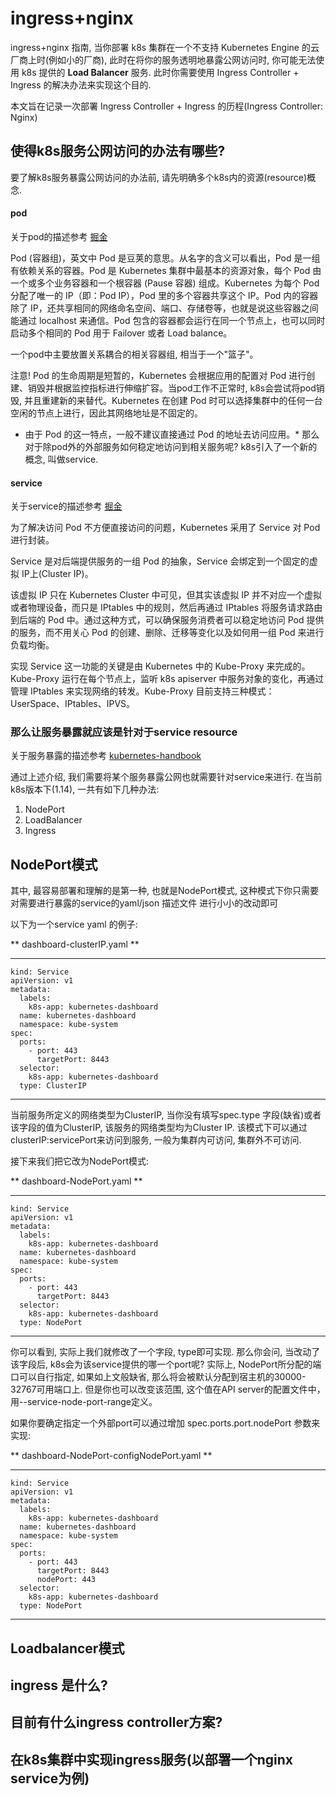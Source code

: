 # ingress+nginx

ingress+nginx 指南, 当你部署 k8s 集群在一个不支持 Kubernetes Engine 的云厂商上时(例如小的厂商), 此时在将你的服务透明地暴露公网访问时, 
你可能无法使用 k8s 提供的 **Load Balancer** 服务. 此时你需要使用 Ingress Controller + Ingress 的解决办法来实现这个目的.

本文旨在记录一次部署 Ingress Controller + Ingress 的历程(Ingress Controller: Nginx)

## 使得k8s服务公网访问的办法有哪些?

要了解k8s服务暴露公网访问的办法前, 请先明确多个k8s内的资源(resource)概念.

#### pod

关于pod的描述参考 [掘金](https://juejin.im/post/5b6cef7851882536054a812b)

Pod (容器组)，英文中 Pod 是豆荚的意思。从名字的含义可以看出，Pod 是一组有依赖关系的容器。Pod 是 Kubernetes 集群中最基本的资源对象，每个 Pod 由一个或多个业务容器和一个根容器 (Pause 容器) 组成。Kubernetes 为每个 Pod 分配了唯一的 IP（即：Pod IP），Pod 里的多个容器共享这个 IP。Pod 内的容器除了 IP，还共享相同的网络命名空间、端口、存储卷等，也就是说这些容器之间能通过 localhost 来通信。Pod 包含的容器都会运行在同一个节点上，也可以同时启动多个相同的 Pod 用于 Failover 或者 Load balance。

一个pod中主要放置关系耦合的相关容器组, 相当于一个"篮子"。

注意! Pod 的生命周期是短暂的，Kubernetes 会根据应用的配置对 Pod 进行创建、销毁并根据监控指标进行伸缩扩容。当pod工作不正常时, k8s会尝试将pod销毁, 并且重建新的来替代。Kubernetes 在创建 Pod 时可以选择集群中的任何一台空闲的节点上进行，因此其网络地址是不固定的。

* 由于 Pod 的这一特点，一般不建议直接通过 Pod 的地址去访问应用。*
那么对于除pod外的外部服务如何稳定地访问到相关服务呢? k8s引入了一个新的概念, 叫做service.

#### service

关于service的描述参考 [掘金](https://juejin.im/post/5b6cef7851882536054a812b)

为了解决访问 Pod 不方便直接访问的问题，Kubernetes 采用了 Service 对 Pod 进行封装。

Service 是对后端提供服务的一组 Pod 的抽象，Service 会绑定到一个固定的虚拟 IP上(Cluster IP)。

该虚拟 IP 只在 Kubernetes Cluster 中可见，但其实该虚拟 IP 并不对应一个虚拟或者物理设备，而只是 IPtables 中的规则，然后再通过 IPtables 将服务请求路由到后端的 Pod 中。通过这种方式，可以确保服务消费者可以稳定地访问 Pod 提供的服务，而不用关心 Pod 的创建、删除、迁移等变化以及如何用一组 Pod 来进行负载均衡。

实现 Service 这一功能的关键是由 Kubernetes 中的 Kube-Proxy 来完成的。Kube-Proxy 运行在每个节点上，监听 k8s apiserver 中服务对象的变化，再通过管理 IPtables 来实现网络的转发。Kube-Proxy 目前支持三种模式：UserSpace、IPtables、IPVS。

### 那么让服务暴露就应该是针对于service resource
关于服务暴露的描述参考 [kubernetes-handbook](https://github.com/rootsongjc/kubernetes-handbook/)

通过上述介绍, 我们需要将某个服务暴露公网也就需要针对service来进行.
在当前k8s版本下(1.14), 一共有如下几种办法:

1. NodePort
2. LoadBalancer
3. Ingress

## NodePort模式

其中, 最容易部署和理解的是第一种, 也就是NodePort模式, 这种模式下你只需要对需要进行暴露的service的yaml/json 描述文件 进行小小的改动即可

以下为一个service yaml 的例子:

** dashboard-clusterIP.yaml **

---------------------------------------------------------
```
kind: Service
apiVersion: v1
metadata:
  labels:
    k8s-app: kubernetes-dashboard
  name: kubernetes-dashboard
  namespace: kube-system
spec:
  ports:
    - port: 443
      targetPort: 8443
  selector:
    k8s-app: kubernetes-dashboard
  type: ClusterIP
 ```
---------------------------------------------------------
当前服务所定义的网络类型为ClusterIP, 当你没有填写spec.type 字段(缺省)或者该字段的值为ClusterIP, 该服务的网络类型均为Cluster IP.
该模式下可以通过clusterIP:servicePort来访问到服务, 一般为集群内可访问, 集群外不可访问.

接下来我们把它改为NodePort模式:

** dashboard-NodePort.yaml **

---------------------------------------------------------
```
kind: Service
apiVersion: v1
metadata:
  labels:
    k8s-app: kubernetes-dashboard
  name: kubernetes-dashboard
  namespace: kube-system
spec:
  ports:
    - port: 443
      targetPort: 8443
  selector:
    k8s-app: kubernetes-dashboard
  type: NodePort
 ```
---------------------------------------------------------
你可以看到, 实际上我们就修改了一个字段, type即可实现. 那么你会问, 当改动了该字段后, k8s会为该service提供的哪一个port呢?
实际上, NodePort所分配的端口可以自行指定, 如果如上文般缺省, 那么将会被默认分配到宿主机的30000-32767可用端口上. 
但是你也可以改变该范围, 这个值在API server的配置文件中，用--service-node-port-range定义。

如果你要确定指定一个外部port可以通过增加 spec.ports.port.nodePort 参数来实现:

** dashboard-NodePort-configNodePort.yaml **

---------------------------------------------------------
```
kind: Service
apiVersion: v1
metadata:
  labels:
    k8s-app: kubernetes-dashboard
  name: kubernetes-dashboard
  namespace: kube-system
spec:
  ports:
    - port: 443
      targetPort: 8443
      nodePort: 443
  selector:
    k8s-app: kubernetes-dashboard
  type: NodePort
 ```
---------------------------------------------------------

## Loadbalancer模式


## ingress 是什么?


## 目前有什么ingress controller方案?

## 在k8s集群中实现ingress服务(以部署一个nginx service为例)

